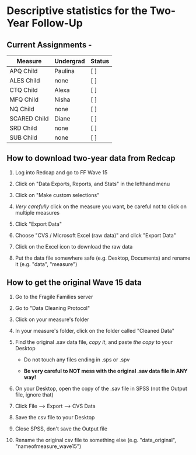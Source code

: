 # Descriptive statistics for the Two-Year Follow-Up

## Current Assignments -

| Measure  | Undergrad | Status |
| --- | --- | --- |
| APQ Child | Paulina | [ ] |
| ALES Child | none | [ ] |
| CTQ Child | Alexa | [ ] |
| MFQ Child | Nisha | [ ] |
| NQ Child | none | [ ] |
| SCARED Child | Diane | [ ] |
| SRD Child | none | [ ] |
| SUB Child | none | [ ] |


## How to download two-year data from Redcap

1. Log into Redcap and go to FF Wave 15

2. Click on "Data Exports, Reports, and Stats" in the lefthand menu

3. Click on "Make custom selections"

4. *Very carefully* click on the measure you want, be careful not to click on multiple measures

5. Click "Export Data"

6. Choose "CVS / Microsoft Excel (raw data)" and click "Export Data"

7. Click on the Excel icon to download the raw data

8. Put the data file somewhere safe (e.g. Desktop, Documents) and rename it (e.g. "data", "measure")

## How to get the original Wave 15 data

1. Go to the Fragile Families server

2. Go to "Data Cleaning Protocol"

3. Click on your measure's folder

4. In your measure's folder, click on the folder called "Cleaned Data"

5. Find the original .sav data file, *copy it*, and paste *the copy* to your Desktop

   * Do not touch any files ending in .sps or .spv
  
   * **Be very careful to NOT mess with the original .sav data file in ANY way!**
  
6. On your Desktop, open the copy of the .sav file in SPSS (not the Output file, ignore that)

7. Click File --> Export --> CVS Data

8. Save the csv file to your Desktop

9. Close SPSS, don't save the Output file

10. Rename the original csv file to something else (e.g. "data_original", "nameofmeasure_wave15")

